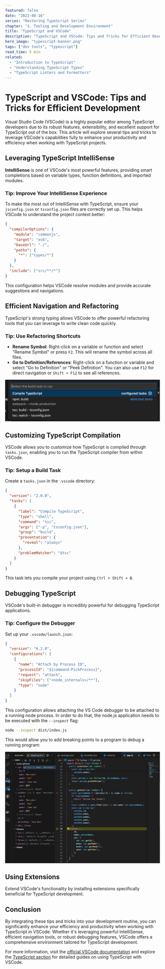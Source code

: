 ```yaml
---
featured: false
date: "2023-08-16"
series: "Mastering TypeScript Series"
chapter: "3. Tooling and Development Environment"
title: "TypeScript and VSCode"
description: "TypeScript and VSCode: Tips and Tricks for Efficient Development"
hero_image: "typescript-banner.png"
tags: ["dev tools", "typescript"]
read_time: 5 min
related:
  - "Introduction to TypeScript"
  - "Understanding TypeScript Types"
  - "TypeScript Linters and Formatters"
---
```


# TypeScript and VSCode: Tips and Tricks for Efficient Development

Visual Studio Code (VSCode) is a highly popular editor among TypeScript developers due to its robust features, extensibility, and excellent support for TypeScript out of the box. This article will explore several tips and tricks to leverage VSCode's capabilities fully to enhance your productivity and efficiency when working with TypeScript projects.

## Leveraging TypeScript IntelliSense

**IntelliSense** is one of VSCode's most powerful features, providing smart completions based on variable types, function definitions, and imported modules.

### Tip: Improve Your IntelliSense Experience

To make the most out of IntelliSense with TypeScript, ensure your `jsconfig.json` or `tsconfig.json` files are correctly set up. This helps VSCode to understand the project context better:

```json {numberLines}
{
  "compilerOptions": {
    "module": "commonjs",
    "target": "es6",
    "baseUrl": "./",
    "paths": {
      "*": ["types/*"]
    }
  },
  "include": ["src/**/*"]
}
```

This configuration helps VSCode resolve modules and provide accurate suggestions and navigations.

## Efficient Navigation and Refactoring

TypeScript's strong typing allows VSCode to offer powerful refactoring tools that you can leverage to write clean code quickly.

### Tip: Use Refactoring Shortcuts

- **Rename Symbol**: Right-click on a variable or function and select "Rename Symbol" or press `F2`. This will rename the symbol across all files.
- **Go to Definition/References**: Right-click on a function or variable and select "Go to Definition" or "Peek Definition". You can also use `F12` for direct navigation or `Shift + F12` to see all references.

![VS Code Command Pallet](./vscode-cmd-pallet.png)

## Customizing TypeScript Compilation

VSCode allows you to customize how TypeScript is compiled through `tasks.json`, enabling you to run the TypeScript compiler from within VSCode.

### Tip: Setup a Build Task

Create a `tasks.json` in the `.vscode` directory:

```json {numberLines}
{
  "version": "2.0.0",
  "tasks": [
    {
      "label": "Compile TypeScript",
      "type": "shell",
      "command": "tsc",
      "args": ["-p", "tsconfig.json"],
      "group": "build",
      "presentation": {
        "reveal": "always"
      },
      "problemMatcher": "$tsc"
    }
  ]
}
```

This task lets you compile your project using `Ctrl + Shift + B`.

## Debugging TypeScript

VSCode's built-in debugger is incredibly powerful for debugging TypeScript applications.

### Tip: Configure the Debugger

Set up your `.vscode/launch.json`:

```json {numberLines}
{
  "version": "0.2.0",
  "configurations": [
    {
      "name": "Attach by Process ID",
      "processId": "${command:PickProcess}",
      "request": "attach",
      "skipFiles": ["<node_internals>/**"],
      "type": "node"
    }
  ]
}
```

This configuration allows attaching the VS Code debugger to be attached to a running node process. In order to do that, the node.js application needs to be executed with the `--inspect` flag:

```bash
node --inspect dist/index.js
```

This would allow you to add breaking points to a program to debug a running program:

![VS Code Debug Screen](./vscode-debug.png)

## Using Extensions

Extend VSCode's functionality by installing extensions specifically beneficial for TypeScript development.

## Conclusion

By integrating these tips and tricks into your development routine, you can significantly enhance your efficiency and productivity when working with TypeScript in VSCode. Whether it's leveraging powerful IntelliSense, efficient navigation tools, or robust debugging features, VSCode offers a comprehensive environment tailored for TypeScript development.

For more information, visit the [official VSCode documentation](https://code.visualstudio.com/docs) and explore the [TypeScript section](https://code.visualstudio.com/docs/languages/typescript) for detailed guides on using TypeScript with VSCode.
